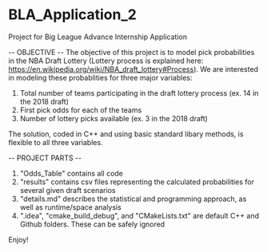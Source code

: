 # BLA_Application_2

Project for Big League Advance Internship Application

-- OBJECTIVE -- The objective of this project is to model pick probabilities in the NBA Draft Lottery (Lottery process is explained here: https://en.wikipedia.org/wiki/NBA_draft_lottery#Process). We are interested in modeling these probablities for three major variables:

  1. Total number of teams participating in the draft lottery process (ex. 14 in the 2018 draft)
  2. First pick odds for each of the teams
  3. Number of lottery picks available (ex. 3 in the 2018 draft)
  
The solution, coded in C++ and using basic standard libary methods, is flexible to all three variables.


-- PROJECT PARTS -- 

  1. "Odds_Table" contains all code
  2. "results" contains csv files representing the calculated probabilities for several given draft scenarios
  3. "details.md" describes the statistical and programming approach, as well as runtime/space analysis 
  4. ".idea", "cmake_build_debug", and "CMakeLists.txt" are default C++ and Github folders. These can be safely ignored
  
  
  
Enjoy!
